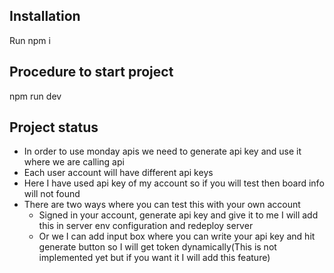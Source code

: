 ## Installation
Run npm i

## Procedure to start project
npm run dev

## Project status
- In order to use monday apis we need to generate api key and use it where we are calling api
- Each user account will have different api keys
- Here I have used api key of my account so if you will test then board info will not found 
- There are two ways where you can test this with your own account
    - Signed in your account, generate api key and give it to me I will add this in server env configuration and redeploy server
    - Or we I can add input box where you can write your api key and hit generate button so I will get token dynamically(This is not implemented yet but if you want it I will add this feature)
